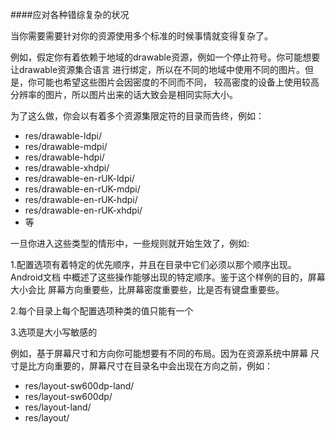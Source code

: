 ####应对各种错综复杂的状况

当你需要需要针对你的资源使用多个标准的时候事情就变得复杂了。

例如，假定你有着依赖于地域的drawable资源，例如一个停止符号。你可能想要让drawable资源集合语言
进行绑定，所以在不同的地域中使用不同的图片。但是，你可能也希望这些图片会因密度的不同而不同，
较高密度的设备上使用较高分辨率的图片，所以图片出来的话大致会是相同实际大小。

为了这么做，你会以有着多个资源集限定符的目录而告终，例如：

* res/drawable-ldpi/
* res/drawable-mdpi/
* res/drawable-hdpi/
* res/drawable-xhdpi/
* res/drawable-en-rUK-ldpi/
* res/drawable-en-rUK-mdpi/
* res/drawable-en-rUK-hdpi/
* res/drawable-en-rUK-xhdpi/
* 等

一旦你进入这些类型的情形中，一些规则就开始生效了，例如:

1.配置选项有着特定的优先顺序，并且在目录中它们必须以那个顺序出现。Android文档
中概述了这些操作能够出现的特定顺序。鉴于这个样例的目的，屏幕大小会比
屏幕方向重要些，比屏幕密度重要些，比是否有键盘重要些。

2.每个目录上每个配置选项种类的值只能有一个

3.选项是大小写敏感的

例如，基于屏幕尺寸和方向你可能想要有不同的布局。因为在资源系统中屏幕
尺寸是比方向重要的，屏幕尺寸在目录名中会出现在方向之前，例如：

* res/layout-sw600dp-land/
* res/layout-sw600dp/
* res/layout-land/
* res/layout/
